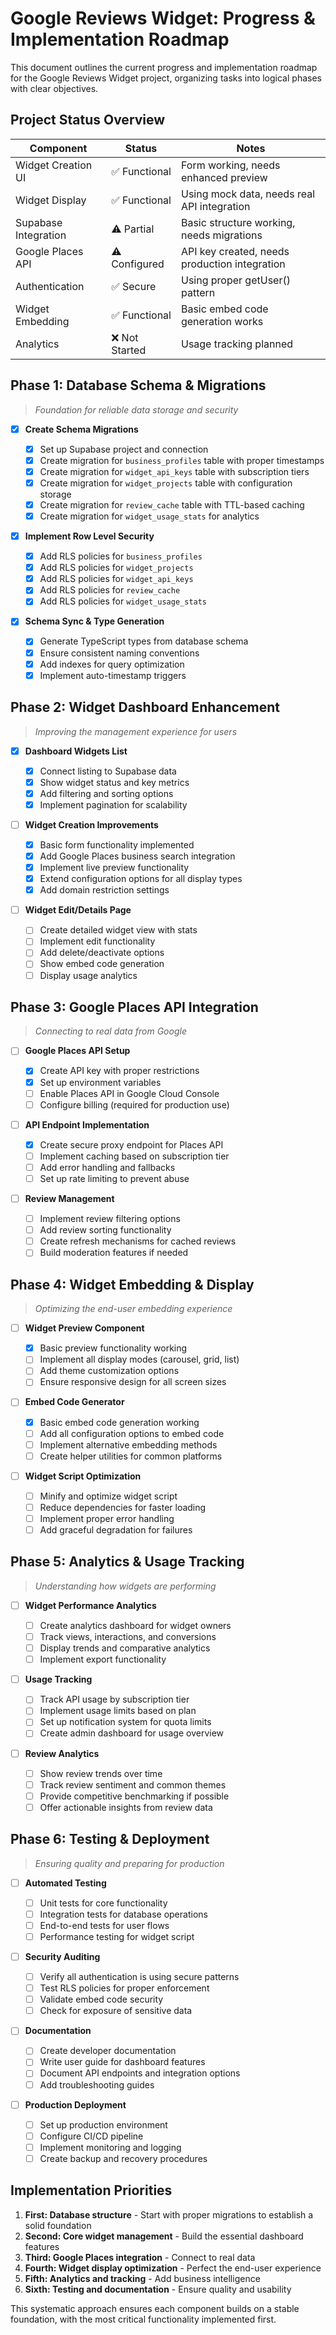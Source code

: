# Google Reviews Widget: Progress & Implementation Roadmap

This document outlines the current progress and implementation roadmap for the Google Reviews Widget project, organizing tasks into logical phases with clear objectives.

## Project Status Overview

| Component            | Status         | Notes                                         |
| -------------------- | -------------- | --------------------------------------------- |
| Widget Creation UI   | ✅ Functional  | Form working, needs enhanced preview          |
| Widget Display       | ✅ Functional  | Using mock data, needs real API integration   |
| Supabase Integration | ⚠️ Partial     | Basic structure working, needs migrations     |
| Google Places API    | ⚠️ Configured  | API key created, needs production integration |
| Authentication       | ✅ Secure      | Using proper getUser() pattern                |
| Widget Embedding     | ✅ Functional  | Basic embed code generation works             |
| Analytics            | ❌ Not Started | Usage tracking planned                        |

## Phase 1: Database Schema & Migrations

> _Foundation for reliable data storage and security_

- [x] **Create Schema Migrations**

  - [x] Set up Supabase project and connection
  - [x] Create migration for `business_profiles` table with proper timestamps
  - [x] Create migration for `widget_api_keys` table with subscription tiers
  - [x] Create migration for `widget_projects` table with configuration storage
  - [x] Create migration for `review_cache` table with TTL-based caching
  - [x] Create migration for `widget_usage_stats` for analytics

- [x] **Implement Row Level Security**

  - [x] Add RLS policies for `business_profiles`
  - [x] Add RLS policies for `widget_projects`
  - [x] Add RLS policies for `widget_api_keys`
  - [x] Add RLS policies for `review_cache`
  - [x] Add RLS policies for `widget_usage_stats`

- [x] **Schema Sync & Type Generation**
  - [x] Generate TypeScript types from database schema
  - [x] Ensure consistent naming conventions
  - [x] Add indexes for query optimization
  - [x] Implement auto-timestamp triggers

## Phase 2: Widget Dashboard Enhancement

> _Improving the management experience for users_

- [x] **Dashboard Widgets List**

  - [x] Connect listing to Supabase data
  - [x] Show widget status and key metrics
  - [x] Add filtering and sorting options
  - [x] Implement pagination for scalability

- [ ] **Widget Creation Improvements**

  - [x] Basic form functionality implemented
  - [x] Add Google Places business search integration
  - [x] Implement live preview functionality
  - [x] Extend configuration options for all display types
  - [x] Add domain restriction settings

- [ ] **Widget Edit/Details Page**
  - [ ] Create detailed widget view with stats
  - [ ] Implement edit functionality
  - [ ] Add delete/deactivate options
  - [ ] Show embed code generation
  - [ ] Display usage analytics

## Phase 3: Google Places API Integration

> _Connecting to real data from Google_

- [ ] **Google Places API Setup**

  - [x] Create API key with proper restrictions
  - [x] Set up environment variables
  - [ ] Enable Places API in Google Cloud Console
  - [ ] Configure billing (required for production use)

- [ ] **API Endpoint Implementation**

  - [x] Create secure proxy endpoint for Places API
  - [ ] Implement caching based on subscription tier
  - [ ] Add error handling and fallbacks
  - [ ] Set up rate limiting to prevent abuse

- [ ] **Review Management**
  - [ ] Implement review filtering options
  - [ ] Add review sorting functionality
  - [ ] Create refresh mechanisms for cached reviews
  - [ ] Build moderation features if needed

## Phase 4: Widget Embedding & Display

> _Optimizing the end-user embedding experience_

- [ ] **Widget Preview Component**

  - [x] Basic preview functionality working
  - [ ] Implement all display modes (carousel, grid, list)
  - [ ] Add theme customization options
  - [ ] Ensure responsive design for all screen sizes

- [ ] **Embed Code Generator**

  - [x] Basic embed code generation working
  - [ ] Add all configuration options to embed code
  - [ ] Implement alternative embedding methods
  - [ ] Create helper utilities for common platforms

- [ ] **Widget Script Optimization**
  - [ ] Minify and optimize widget script
  - [ ] Reduce dependencies for faster loading
  - [ ] Implement proper error handling
  - [ ] Add graceful degradation for failures

## Phase 5: Analytics & Usage Tracking

> _Understanding how widgets are performing_

- [ ] **Widget Performance Analytics**

  - [ ] Create analytics dashboard for widget owners
  - [ ] Track views, interactions, and conversions
  - [ ] Display trends and comparative analytics
  - [ ] Implement export functionality

- [ ] **Usage Tracking**

  - [ ] Track API usage by subscription tier
  - [ ] Implement usage limits based on plan
  - [ ] Set up notification system for quota limits
  - [ ] Create admin dashboard for usage overview

- [ ] **Review Analytics**
  - [ ] Show review trends over time
  - [ ] Track review sentiment and common themes
  - [ ] Provide competitive benchmarking if possible
  - [ ] Offer actionable insights from review data

## Phase 6: Testing & Deployment

> _Ensuring quality and preparing for production_

- [ ] **Automated Testing**

  - [ ] Unit tests for core functionality
  - [ ] Integration tests for database operations
  - [ ] End-to-end tests for user flows
  - [ ] Performance testing for widget script

- [ ] **Security Auditing**

  - [ ] Verify all authentication is using secure patterns
  - [ ] Test RLS policies for proper enforcement
  - [ ] Validate embed code security
  - [ ] Check for exposure of sensitive data

- [ ] **Documentation**

  - [ ] Create developer documentation
  - [ ] Write user guide for dashboard features
  - [ ] Document API endpoints and integration options
  - [ ] Add troubleshooting guides

- [ ] **Production Deployment**
  - [ ] Set up production environment
  - [ ] Configure CI/CD pipeline
  - [ ] Implement monitoring and logging
  - [ ] Create backup and recovery procedures

## Implementation Priorities

1. **First: Database structure** - Start with proper migrations to establish a solid foundation
2. **Second: Core widget management** - Build the essential dashboard features
3. **Third: Google Places integration** - Connect to real data
4. **Fourth: Widget display optimization** - Perfect the end-user experience
5. **Fifth: Analytics and tracking** - Add business intelligence
6. **Sixth: Testing and documentation** - Ensure quality and usability

This systematic approach ensures each component builds on a stable foundation, with the most critical functionality implemented first.
